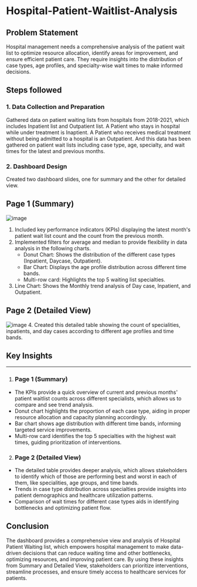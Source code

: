 # Hospital-Patient-Waitlist-Analysis

## Problem Statement

Hospital management needs a comprehensive analysis of the patient wait list to optimize resource allocation, identify areas for improvement, and ensure efficient patient care. They require insights into the distribution of case types, age profiles, and specialty-wise wait times to make informed decisions.

## Steps followed

### 1. Data Collection and Preparation
Gathered data on patient waiting lists from hospitals from 2018-2021, which includes Inpatient list and Outpatient list.
A Patient who stays in hospital while under treatment is Inaptient.
A Patient who receives medical treatment without being admitted to a hospital is an Outpatient.
And this data has been gathered on patient wait lists including case type, age, specialty, and wait times for the latest and previous months.

### 2. Dashboard Design
Created two dashboard slides, one for summary and the other for detailed view.

## Page 1 (Summary)
![image](https://github.com/user-attachments/assets/071a5177-2d74-45b1-b763-b557eabf1c58)
1. Included key performance indicators (KPIs) displaying the latest month's patient wait list count and the count from the previous month.
2. Implemented filters for average and median to provide flexibility in data analysis in the following charts.
   * Donut Chart: Shows the distribution of the different case types (Inpatient, Daycase, Outpatient).
   * Bar Chart: Displays the age profile distribution across different time bands.
   * Multi-row card: Highlights the top 5 waiting list specialties.
3. Line Chart: Shows the Monthly trend analysis of Day case, Inpatient, and Outpatient.

## Page 2 (Detailed View)
![image](https://github.com/user-attachments/assets/bb1a1684-09a6-4629-82c9-17ed8d2a960a)
4. Created this detailed table showing the count of specialities, inpatients, and day cases according to different age profiles and time bands.

## Key Insights
-----
1. ### Page 1 (Summary)
* The KPIs provide a quick overview of current and previous months' patient waitlist counts across different specialists, which allows us to compare and see trend analysis.
* Donut chart highlights the proportion of each case type, aiding in proper resource allocation and capacity planning accordingly.
* Bar chart shows age distribution with different time bands, informing targeted service improvements.
* Multi-row card identifies the top 5 specialties with the highest wait times, guiding prioritization of interventions.

2. ### Page 2 (Detailed View)
* The detailed table provides deeper analysis, which allows stakeholders to identify which of those are performing best and worst in each of them, like specialities, age groups, and time bands.
* Trends in case type distribution across specialties provide insights into patient demographics and healthcare utilization patterns.
* Comparison of wait times for different case types aids in identifying bottlenecks and optimizing patient flow.

## Conclusion
The dashboard provides a comprehensive view and analysis of Hospital Patient Waiting list, which empowers hospital management to make data-driven decisions that can reduce waiting time and other bottlenecks, optimizing resources, and improving patient care. By using these insights from Summary and Detailed View, stakeholders can prioritize interventions, streamline processes, and ensure timely access to healthcare services for patients.
